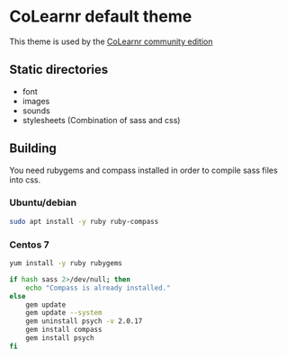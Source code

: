 # CoLearnr default theme

This theme is used by the [CoLearnr community edition](https://github.com/colearnr/colearnr)

## Static directories

- font
- images
- sounds
- stylesheets (Combination of sass and css)

## Building

You need rubygems and compass installed in order to compile sass files into css.

### Ubuntu/debian
```bash
sudo apt install -y ruby ruby-compass
```

### Centos 7
```bash
yum install -y ruby rubygems

if hash sass 2>/dev/null; then
    echo "Compass is already installed."
else
    gem update
    gem update --system
    gem uninstall psych -v 2.0.17
    gem install compass
    gem install psych
fi
```
